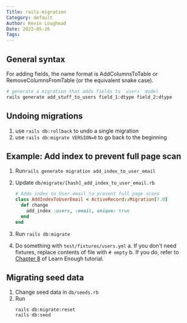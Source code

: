 ```yaml
---
Title: rails-migration
Category: default
Author: Kevin Loughead
Date: 2022-05-26
Tags:
---
```


## General syntax

For adding fields, the name format is AddColumnsToTable or RemoveColumnsFromTable (or the equivalent snake case).

```bash
# generate a migration that adds fields to `users` model
rails generate add_stuff_to_users field_1:dtype field_2:dtype
```

## Undoing migrations

1. use `rails db:rollback` to undo a single migration
2. use `rails db:migrate VERSION=0` to go back to the beginning

## Example: Add index to prevent full page scan

1. Run`rails generate migration add_index_to_user_email`
2. Update `db/migrate/[hash]_add_index_to_user_email.rb`

   ```rb
   # Adds index to User.email to prevent full page scans
   class AddIndexToUserEmail < ActiveRecord::Migration[7.0]
     def change
       add_index :users, :email, unique: true
     end
   end
   ```

3. Run `rails db:migrate`
4. Do something with `test/fixtures/users.yml`
   a. If you don't need fixtures, replace contents of file with `# empty`
   b. If you do, refer to [Chapter 8](https://www.learnenough.com/ruby-on-rails-7th-edition-tutorial/basic_login#cha-basic_login) of Learn Enough tutorial.

## Migrating seed data

1. Change seed data in `db/seeds.rb`
2. Run
   ```
   rails db:migrate:reset
   rails db:seed
   ```
